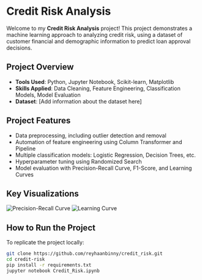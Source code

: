 # Credit Risk Analysis

Welcome to my **Credit Risk Analysis** project! This project demonstrates a machine learning approach to analyzing credit risk, using a dataset of customer financial and demographic information to predict loan approval decisions.

## Project Overview

- **Tools Used**: Python, Jupyter Notebook, Scikit-learn, Matplotlib
- **Skills Applied**: Data Cleaning, Feature Engineering, Classification Models, Model Evaluation
- **Dataset**: [Add information about the dataset here]

## Project Features

- Data preprocessing, including outlier detection and removal
- Automation of feature engineering using Column Transformer and Pipeline
- Multiple classification models: Logistic Regression, Decision Trees, etc.
- Hyperparameter tuning using Randomized Search
- Model evaluation with Precision-Recall Curve, F1-Score, and Learning Curves

## Key Visualizations

![Precision-Recall Curve](./images/precision_recall_curve.png)
![Learning Curve](./images/learning_curve.png)

## How to Run the Project

To replicate the project locally:

```bash
git clone https://github.com/reyhaanbinny/credit_risk.git
cd credit-risk
pip install -r requirements.txt
jupyter notebook Credit_Risk.ipynb
